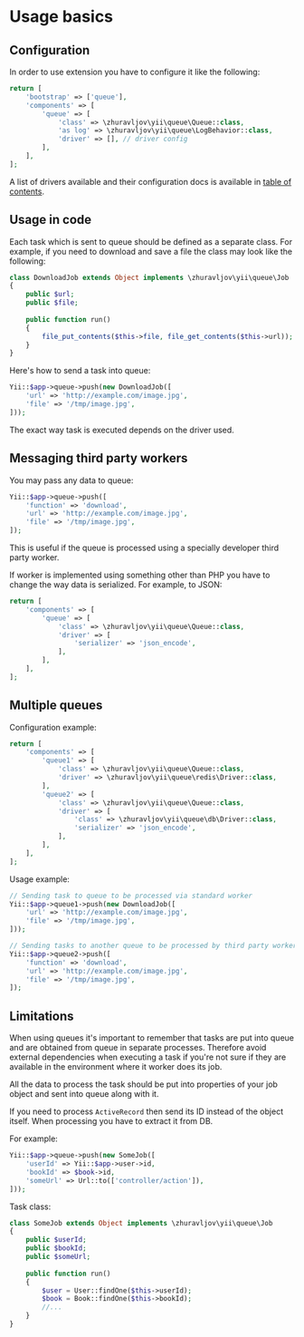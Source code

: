 Usage basics
============


Configuration
-------------

In order to use extension you have to configure it like the following:

```php
return [
    'bootstrap' => ['queue'],
    'components' => [
        'queue' => [
            'class' => \zhuravljov\yii\queue\Queue::class,
            'as log' => \zhuravljov\yii\queue\LogBehavior::class,
            'driver' => [], // driver config
        ],
    ],
];
```

A list of drivers available and their configuration docs is available in [table of contents](README.md).


Usage in code
-------------

Each task which is sent to queue should be defined as a separate class.
For example, if you need to download and save a file the class may look like the following:

```php
class DownloadJob extends Object implements \zhuravljov\yii\queue\Job
{
    public $url;
    public $file;
    
    public function run()
    {
        file_put_contents($this->file, file_get_contents($this->url));
    }
}
```

Here's how to send a task into queue:

```php
Yii::$app->queue->push(new DownloadJob([
    'url' => 'http://example.com/image.jpg',
    'file' => '/tmp/image.jpg',
]));
```

The exact way task is executed depends on the driver used.


Messaging third party workers
-----------------------------

You may pass any data to queue:

```php
Yii::$app->queue->push([
    'function' => 'download',
    'url' => 'http://example.com/image.jpg',
    'file' => '/tmp/image.jpg',
]);
```

This is useful if the queue is processed using a specially developer third party worker.

If worker is implemented using something other than PHP you have to change the way data is serialized. For example,
to JSON:

```php
return [
    'components' => [
        'queue' => [
            'class' => \zhuravljov\yii\queue\Queue::class,
            'driver' => [
                'serializer' => 'json_encode',
            ],
        ],
    ],
];
```


Multiple queues
---------------

Configuration example:

```php
return [
    'components' => [
        'queue1' => [
            'class' => \zhuravljov\yii\queue\Queue::class,
            'driver' => \zhuravljov\yii\queue\redis\Driver::class,
        ],
        'queue2' => [
            'class' => \zhuravljov\yii\queue\Queue::class,
            'driver' => [
                'class' => \zhuravljov\yii\queue\db\Driver::class,
                'serializer' => 'json_encode',
            ],
        ],
    ],
];
```

Usage example:

```php
// Sending task to queue to be processed via standard worker
Yii::$app->queue1->push(new DownloadJob([
    'url' => 'http://example.com/image.jpg',
    'file' => '/tmp/image.jpg',
]));

// Sending tasks to another queue to be processed by third party worker
Yii::$app->queue2->push([
    'function' => 'download',
    'url' => 'http://example.com/image.jpg',
    'file' => '/tmp/image.jpg',
]);
```


Limitations
-----------

When using queues it's important to remember that tasks are put into queue and are obtained from queue in separate
processes. Therefore avoid external dependencies when executing a task if you're not sure if they are available in
the environment where it worker does its job.

All the data to process the task should be put into properties of your job object and sent into queue along with it.

If you need to process `ActiveRecord` then send its ID instead of the object itself. When processing you have to extract
it from DB.

For example:

```php
Yii::$app->queue->push(new SomeJob([
    'userId' => Yii::$app->user->id,
    'bookId' => $book->id,
    'someUrl' => Url::to(['controller/action']),
]));
```

Task class:

```php
class SomeJob extends Object implements \zhuravljov\yii\queue\Job
{
    public $userId;
    public $bookId;
    public $someUrl;
    
    public function run()
    {
        $user = User::findOne($this->userId);
        $book = Book::findOne($this->bookId);
        //...
    }
}
```
